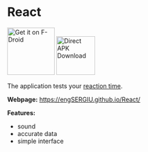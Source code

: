 # React

[<img src="https://raw.githubusercontent.com/engSERGIU/React/master/docs/img/f-droid.png"
      alt="Get it on F-Droid"
      height="109">](https://f-droid.org/app/io.github.engsergiu.react) 
[<img src="https://raw.githubusercontent.com/engSERGIU/React/master/docs/img/directDownloadAPK.png"
      alt="Direct APK Download"
      height="89">](https://github.com/engSERGIU/React/raw/master/bin/React-1.3.1-release-signed.apk)
      
      

The application tests your [reaction time](https://en.wikipedia.org/wiki/Mental_chronometry).

**Webpage:** https://engSERGIU.github.io/React/

**Features:**

 - sound
 - accurate data
 - simple interface
